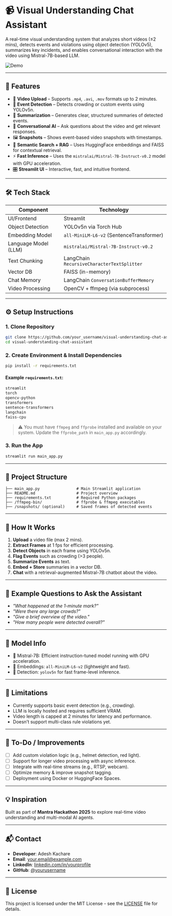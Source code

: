 
# 📹 Visual Understanding Chat Assistant

A real-time visual understanding system that analyzes short videos (≤2 mins), detects events and violations using object detection (YOLOv5), summarizes key incidents, and enables conversational interaction with the video using Mistral-7B-based LLM.

![Demo]()

---

## 🚀 Features

- 🎥 **Video Upload** – Supports `.mp4`, `.avi`, `.mov` formats up to 2 minutes.
- 🧠 **Event Detection** – Detects crowding or custom events using YOLOv5n.
- 📝 **Summarization** – Generates clear, structured summaries of detected events.
- 💬 **Conversational AI** – Ask questions about the video and get relevant responses.
- 🖼️ **Snapshots** – Shows event-based video snapshots with timestamps.
- 🔎 **Semantic Search + RAG** – Uses HuggingFace embeddings and FAISS for contextual retrieval.
- ⚡ **Fast Inference** – Uses the `mistralai/Mistral-7B-Instruct-v0.2` model with GPU acceleration.
- 🎛️ **Streamlit UI** – Interactive, fast, and intuitive frontend.

---

## 🛠️ Tech Stack

| Component              | Technology                                  |
|------------------------|---------------------------------------------|
| UI/Frontend            | Streamlit                                   |
| Object Detection       | YOLOv5n via Torch Hub                        |
| Embedding Model        | `all-MiniLM-L6-v2` (SentenceTransformer)     |
| Language Model (LLM)   | `mistralai/Mistral-7B-Instruct-v0.2`         |
| Text Chunking          | LangChain `RecursiveCharacterTextSplitter`  |
| Vector DB              | FAISS (in-memory)                           |
| Chat Memory            | LangChain `ConversationBufferMemory`        |
| Video Processing       | OpenCV + ffmpeg (via subprocess)            |

---

## ⚙️ Setup Instructions

### 1. Clone Repository
```bash
git clone https://github.com/your_username/visual-understanding-chat-assistant.git
cd visual-understanding-chat-assistant
```

### 2. Create Environment & Install Dependencies
```bash
pip install -r requirements.txt
```

#### Example `requirements.txt`:
```txt
streamlit
torch
opencv-python
transformers
sentence-transformers
langchain
faiss-cpu
```

> ⚠️ You must have `ffmpeg` and `ffprobe` installed and available on your system. Update the `ffprobe_path` in `main_app.py` accordingly.

### 3. Run the App
```bash
streamlit run main_app.py
```

---

## 📂 Project Structure

```
├── main_app.py                # Main Streamlit application
├── README.md                  # Project overview
├── requirements.txt           # Required Python packages
├── /ffmpeg-bin/               # ffprobe & ffmpeg executables
├── /snapshots/ (optional)     # Saved frames of detected events
```

---

## 🧪 How It Works

1. **Upload** a video file (max 2 mins).
2. **Extract Frames** at 1 fps for efficient processing.
3. **Detect Objects** in each frame using YOLOv5n.
4. **Flag Events** such as crowding (>3 people).
5. **Summarize Events** as text.
6. **Embed + Store** summaries in a vector DB.
7. **Chat** with a retrieval-augmented Mistral-7B chatbot about the video.

---

## 🤖 Example Questions to Ask the Assistant

- *"What happened at the 1-minute mark?"*
- *"Were there any large crowds?"*
- *"Give a brief overview of the video."*
- *"How many people were detected overall?"*

---

## 🧠 Model Info

- 🔹 Mistral-7B: Efficient instruction-tuned model running with GPU acceleration.
- 🔹 Embeddings: `all-MiniLM-L6-v2` (lightweight and fast).
- 🔹 Detection: `yolov5n` for fast frame-level inference.

---

## 🧩 Limitations

- Currently supports basic event detection (e.g., crowding).
- LLM is locally hosted and requires sufficient VRAM.
- Video length is capped at 2 minutes for latency and performance.
- Doesn’t support multi-class rule violations yet.

---

## 📌 To-Do / Improvements

- [ ] Add custom violation logic (e.g., helmet detection, red light).
- [ ] Support for longer video processing with async inference.
- [ ] Integrate with real-time streams (e.g., RTSP, webcam).
- [ ] Optimize memory & improve snapshot tagging.
- [ ] Deployment using Docker or HuggingFace Spaces.

---

## 💡 Inspiration

Built as part of **Mantra Hackathon 2025** to explore real-time video understanding and multi-modal AI agents.

---

## 📬 Contact

- **Developer**: Adesh Kachare  
- **Email**: your.email@example.com  
- **LinkedIn**: [linkedin.com/in/yourprofile](https://linkedin.com/in/yourprofile)  
- **GitHub**: [@yourusername](https://github.com/yourusername)

---

## 📝 License

This project is licensed under the MIT License - see the [LICENSE](LICENSE) file for details.
